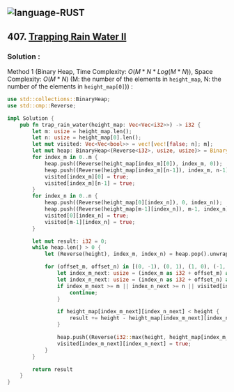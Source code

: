 ![language-RUST](https://img.shields.io/badge/RUST-8d4004?style=for-the-badge&logo=RUST)
---

## 407. [Trapping Rain Water II](https://leetcode.com/problems/trapping-rain-water-ii)

### Solution :

Method 1 (Binary Heap, Time Complexity: $O(M*N*Log(M*N))$, Space Complexity: $O(M*N)$ (M: the number of the elements in `height_map`, N: the number of the elements in `height_map[0]`)) :
```rust
use std::collections::BinaryHeap;
use std::cmp::Reverse;

impl Solution {
    pub fn trap_rain_water(height_map: Vec<Vec<i32>>) -> i32 {
        let m: usize = height_map.len();
        let n: usize = height_map[0].len();
        let mut visited: Vec<Vec<bool>> = vec![vec![false; n]; m];
        let mut heap: BinaryHeap<(Reverse<i32>, usize, usize)> = BinaryHeap::new();
        for index_m in 0..m {
            heap.push((Reverse(height_map[index_m][0]), index_m, 0));
            heap.push((Reverse(height_map[index_m][n-1]), index_m, n-1));
            visited[index_m][0] = true;
            visited[index_m][n-1] = true;
        }
        for index_n in 0..n {
            heap.push((Reverse(height_map[0][index_n]), 0, index_n));
            heap.push((Reverse(height_map[m-1][index_n]), m-1, index_n));
            visited[0][index_n] = true;
            visited[m-1][index_n] = true;
        }

        let mut result: i32 = 0;
        while heap.len() > 0 {
            let (Reverse(height), index_m, index_n) = heap.pop().unwrap();

            for (offset_m, offset_n) in [(0, -1), (0, 1), (1, 0), (-1, 0)] {
                let index_m_next: usize = (index_m as i32 + offset_m) as usize;
                let index_n_next: usize = (index_n as i32 + offset_n) as usize;
                if index_m_next >= m || index_n_next >= n || visited[index_m_next][index_n_next] {
                    continue;
                }

                if height_map[index_m_next][index_n_next] < height {
                    result += height - height_map[index_m_next][index_n_next];
                }

                heap.push((Reverse(i32::max(height, height_map[index_m_next][index_n_next])), index_m_next, index_n_next));
                visited[index_m_next][index_n_next] = true;
            }
        }

        return result
    }
}
```
